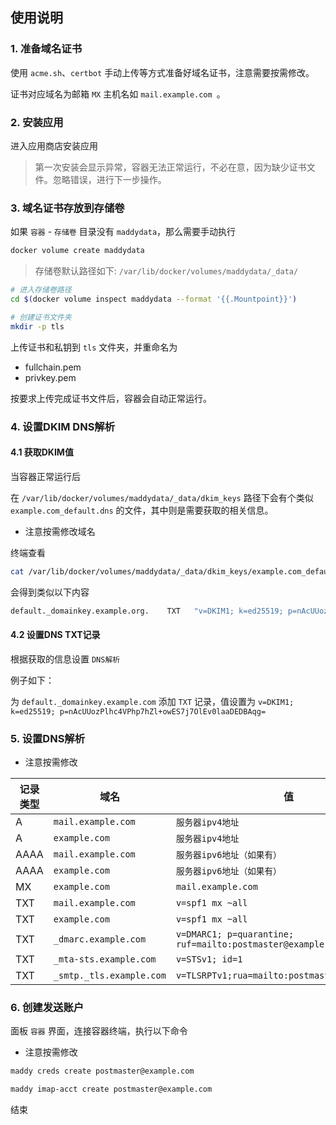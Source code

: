 ## 使用说明

### 1. 准备域名证书

使用 `acme.sh`、`certbot` 手动上传等方式准备好域名证书，注意需要按需修改。

证书对应域名为邮箱 `MX` 主机名如 `mail.example.com `。

### 2. 安装应用

进入应用商店安装应用

> 第一次安装会显示异常，容器无法正常运行，不必在意，因为缺少证书文件。忽略错误，进行下一步操作。


### 3. 域名证书存放到存储卷

如果 `容器` - `存储卷` 目录没有 `maddydata`，那么需要手动执行

```bash
docker volume create maddydata 
```

> 存储卷默认路径如下: `/var/lib/docker/volumes/maddydata/_data/`

```bash
# 进入存储卷路径
cd $(docker volume inspect maddydata --format '{{.Mountpoint}}')

# 创建证书文件夹
mkdir -p tls
```

上传证书和私钥到 `tls` 文件夹，并重命名为

- fullchain.pem
- privkey.pem

按要求上传完成证书文件后，容器会自动正常运行。

### 4. 设置DKIM DNS解析

#### 4.1 获取DKIM值

当容器正常运行后

在 `/var/lib/docker/volumes/maddydata/_data/dkim_keys` 路径下会有个类似 `example.com_default.dns` 的文件，其中则是需要获取的相关信息。

- 注意按需修改域名

终端查看

```bash
cat /var/lib/docker/volumes/maddydata/_data/dkim_keys/example.com_default.dns 
```

会得到类似以下内容

```bash
default._domainkey.example.org.    TXT   "v=DKIM1; k=ed25519; p=nAcUUozPlhc4VPhp7hZl+owES7j7OlEv0laaDEDBAqg="
```

#### 4.2 设置DNS TXT记录

根据获取的信息设置 `DNS解析`

例子如下：

为 `default._domainkey.example.com` 添加 `TXT` 记录，值设置为 `v=DKIM1; k=ed25519; p=nAcUUozPlhc4VPhp7hZl+owES7j7OlEv0laaDEDBAqg=`

### 5. 设置DNS解析

- 注意按需修改

| 记录类型 | 域名  | 值   |
| --- | --- | --- |
| A   | `mail.example.com` | `服务器ipv4地址` |
| A   | `example.com` | `服务器ipv4地址` |
| AAAA | `mail.example.com` | `服务器ipv6地址（如果有）` |
| AAAA | `example.com` | `服务器ipv6地址（如果有）` |
| MX  | `example.com` | `mail.example.com` |
| TXT | `mail.example.com` | `v=spf1 mx ~all` |
| TXT | `example.com` | `v=spf1 mx ~all` |
| TXT | `_dmarc.example.com` | `v=DMARC1; p=quarantine; ruf=mailto:postmaster@example.com` |
| TXT | `_mta-sts.example.com` | `v=STSv1; id=1` |
| TXT | `_smtp._tls.example.com` | `v=TLSRPTv1;rua=mailto:postmaster@example.com` |

### 6. 创建发送账户

面板 `容器` 界面，连接容器终端，执行以下命令

- 注意按需修改

```bash
maddy creds create postmaster@example.com

maddy imap-acct create postmaster@example.com 
```

结束
